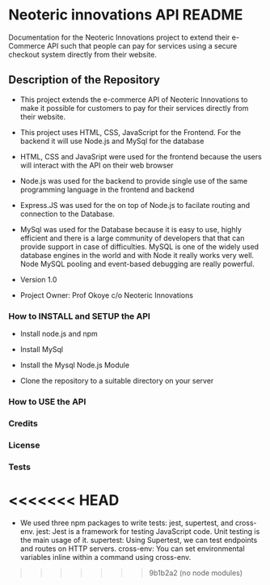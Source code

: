 # Neoteric innovations API README
Documentation for the Neoteric Innovations project to extend their e-Commerce API such that people can pay for services 
using a secure checkout system directly from their website.

## Description of the Repository ##
* This project extends the e-commerce API of Neoteric Innovations to make it possible for customers to pay for their services directly from their website.

* This project uses HTML, CSS, JavaScript for the Frontend. For the backend it will use Node.js and MySql for the database

* HTML, CSS and JavaSript were used for the frontend because the users will interact with the API on their web browser

* Node.js was used for the backend to provide single use of the same programming language in the frontend and backend

* Express.JS was used for the on top of Node.js to facilate routing and  connection to the Database. 

* MySql was used for the Database because it is easy to use, highly efficient and there is a large community of developers that that can provide support in case of difficulties. MySQL is one of the widely used database engines in the world and with Node it really works very well. Node MySQL pooling and event-based debugging are really powerful.

* Version 1.0

* Project Owner: Prof Okoye c/o Neoteric Innovations

### How to INSTALL and SETUP the API ###
* Install node.js and npm

* Install MySql

* Install the Mysql Node.js Module

* Clone the repository to a suitable directory on your server

### How to USE the API ###


### Credits ###


### License ###

### Tests ###
<<<<<<< HEAD
=======
* We used three npm packages to write tests: jest, supertest, and cross-env.
jest: Jest is a framework for testing JavaScript code. Unit testing is the main usage of it.
supertest: Using Supertest, we can test endpoints and routes on HTTP servers.
cross-env: You can set environmental variables inline within a command using cross-env.
>>>>>>> 9b1b2a2 (no node modules)

